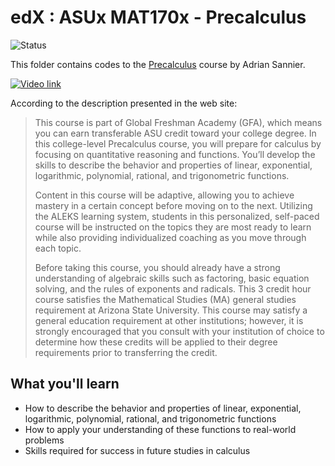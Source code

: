 # edX : ASUx MAT170x - Precalculus

<img alt="Status" src="https://cdn.jsdelivr.net/gh/rogergranada/MOOCs/_utils/inprogress.svg">

This folder contains codes to the [Precalculus](https://www.edx.org/course/precalculus-asux-mat170x) course by Adrian Sannier. 

[![Video link](https://img.youtube.com/vi/esVsF9FGmLA/0.jpg)](https://www.youtube.com/watch?v=esVsF9FGmLA "Introduction")

According to the description presented in the web site:

> This course is part of Global Freshman Academy (GFA), which means you can earn transferable ASU credit toward your college degree. In this college-level Precalculus course, you will prepare for calculus by focusing on quantitative reasoning and functions. You’ll develop the skills to describe the behavior and properties of linear, exponential, logarithmic, polynomial, rational, and trigonometric functions.
> 
> Content in this course will be adaptive, allowing you to achieve mastery in a certain concept before moving on to the next. Utilizing the ALEKS learning system, students in this personalized, self-paced course will be instructed on the topics they are most ready to learn while also providing individualized coaching as you move through each topic.
> 
> Before taking this course, you should already have a strong understanding of algebraic skills such as factoring, basic equation solving, and the rules of exponents and radicals. This 3 credit hour course satisfies the Mathematical Studies (MA) general studies requirement at Arizona State University. This course may satisfy a general education requirement at other institutions; however, it is strongly encouraged that you consult with your institution of choice to determine how these credits will be applied to their degree requirements prior to transferring the credit.


## What you'll learn
- How to describe the behavior and properties of linear, exponential, logarithmic, polynomial, rational, and trigonometric functions
- How to apply your understanding of these functions to real-world problems
- Skills required for success in future studies in calculus
